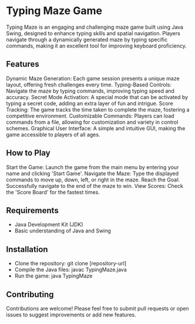 
# Typing Maze Game
Typing Maze is an engaging and challenging maze game built using Java Swing, designed to enhance typing skills and spatial navigation. Players navigate through a dynamically generated maze by typing specific commands, making it an excellent tool for improving keyboard proficiency.

## Features
Dynamic Maze Generation: Each game session presents a unique maze layout, offering fresh challenges every time.
Typing-Based Controls: Navigate the maze by typing commands, improving typing speed and accuracy.
Secret Mode Activation: A special mode that can be activated by typing a secret code, adding an extra layer of fun and intrigue.
Score Tracking: The game tracks the time taken to complete the maze, fostering a competitive environment.
Customizable Commands: Players can load commands from a file, allowing for customization and variety in control schemes.
Graphical User Interface: A simple and intuitive GUI, making the game accessible to players of all ages.

## How to Play
Start the Game: Launch the game from the main menu by entering your name and clicking 'Start Game'.
Navigate the Maze: Type the displayed commands to move up, down, left, or right in the maze.
Reach the Goal: Successfully navigate to the end of the maze to win.
View Scores: Check the 'Score Board' for the fastest times.

## Requirements
- Java Development Kit (JDK)
- Basic understanding of Java and Swing

## Installation
- Clone the repository: git clone [repository-url]
- Compile the Java files: javac TypingMaze.java
- Run the game: java TypingMaze

## Contributing
Contributions are welcome! Please feel free to submit pull requests or open issues to suggest improvements or add new features.
